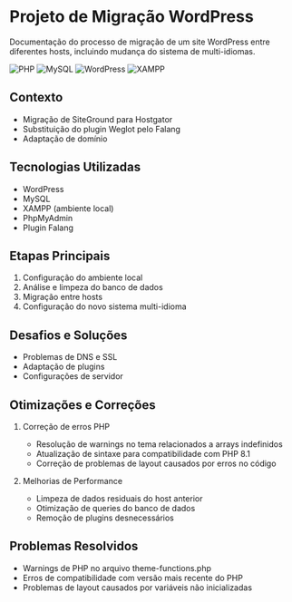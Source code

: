 # Projeto de Migração WordPress

Documentação do processo de migração de um site WordPress entre diferentes hosts, incluindo mudança do sistema de multi-idiomas.

![PHP](https://img.shields.io/badge/PHP-8.1-777BB4?style=for-the-badge&logo=php&logoColor=white)
![MySQL](https://img.shields.io/badge/MySQL-4479A1?style=for-the-badge&logo=mysql&logoColor=white)
![WordPress](https://img.shields.io/badge/WordPress-21759B?style=for-the-badge&logo=wordpress&logoColor=white)
![XAMPP](https://img.shields.io/badge/XAMPP-FB7A24?style=for-the-badge&logo=xampp&logoColor=white)

## Contexto
- Migração de SiteGround para Hostgator
- Substituição do plugin Weglot pelo Falang
- Adaptação de domínio

## Tecnologias Utilizadas
- WordPress
- MySQL
- XAMPP (ambiente local)
- PhpMyAdmin
- Plugin Falang

## Etapas Principais
1. Configuração do ambiente local
2. Análise e limpeza do banco de dados
3. Migração entre hosts
4. Configuração do novo sistema multi-idioma

## Desafios e Soluções
- Problemas de DNS e SSL
- Adaptação de plugins
- Configurações de servidor

## Otimizações e Correções
1. Correção de erros PHP
   - Resolução de warnings no tema relacionados a arrays indefinidos
   - Atualização de sintaxe para compatibilidade com PHP 8.1
   - Correção de problemas de layout causados por erros no código

2. Melhorias de Performance
   - Limpeza de dados residuais do host anterior
   - Otimização de queries do banco de dados
   - Remoção de plugins desnecessários

## Problemas Resolvidos
- Warnings de PHP no arquivo theme-functions.php
- Erros de compatibilidade com versão mais recente do PHP
- Problemas de layout causados por variáveis não inicializadas
